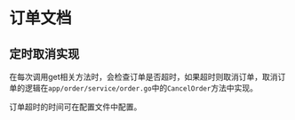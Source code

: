 # 订单文档

## 定时取消实现

在每次调用get相关方法时，会检查订单是否超时，如果超时则取消订单，取消订单的逻辑在`app/order/service/order.go`中的`CancelOrder`方法中实现。

订单超时的时间可在配置文件中配置。